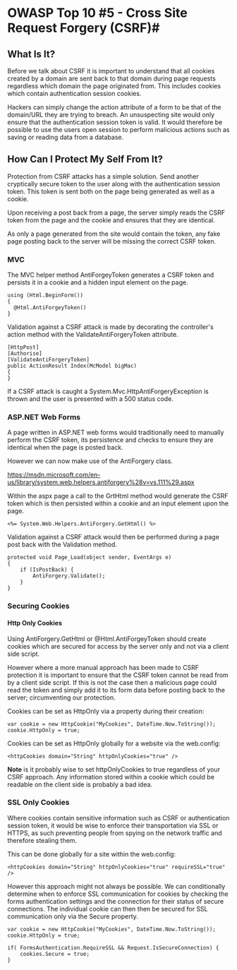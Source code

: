 # OWASP Top 10 #5 - Cross Site Request Forgery (CSRF)#

## What Is It? ##

Before we talk about CSRF it is important to understand that all cookies created by a domain are sent back to that domain during page requests regardless which domain the page originated from. This includes cookies which contain authentication session cookies.

Hackers can simply change the action attribute of a form to be that of the domain/URL they are trying to breach. An unsuspecting site would only ensure that the authentication session token is valid. It would therefore be possible to use the users open session to perform malicious actions such as saving or reading data from a database.

## How Can I Protect My Self From It? ##

Protection from CSRF attacks has a simple solution. Send another cryptically secure token to the user along with the authentication session token. This token is sent both on the page being generated as well as a cookie.

Upon receiving a post back from a page, the server simply reads the CSRF token from the page and the cookie and ensures that they are identical. 

As only a page generated from the site would contain the token, any fake page posting back to the server will be missing the correct CSRF token.

### MVC ###

The MVC helper method AntiForgeyToken generates a  CSRF token and persists it in a cookie and a hidden input element on the page.


```
using (Html.BeginForm())
{
  @Html.AntiForgeyToken()
}
```

Validation against a CSRF attack is made by decorating the controller's action method with the ValidateAntiForgeryToken attribute.

```
[HttpPost]
[Authorise]
[ValidateAntiForgeryToken]
public ActionResult Index(McModel bigMac)
{
}

```

If a CSRF attack is caught a System.Mvc.HttpAntiForgeryException is thrown and the user is presented with a 500 status code.

### ASP.NET Web Forms ###

A page written in ASP.NET web forms would traditionally need to manually perform the CSRF token, its persistence and checks to ensure they are identical when the page is posted back.

However we can now make use of the AntiForgery class.

https://msdn.microsoft.com/en-us/library/system.web.helpers.antiforgery%28v=vs.111%29.aspx

Within the aspx page a call to the GrtHtml method would generate the CSRF token which is then persisted within a cookie and an input element upon the page.

```
<%= System.Web.Helpers.AntiForgery.GetHtml() %>
```

Validation against a CSRF attack would then be performed during a page post back with the Validation method.

```
protected void Page_Load(object sender, EventArgs e)
{
	if (IsPostBack) {
 		AntiForgery.Validate();
	}
}
```

### Securing Cookies ###

#### Http Only Cookies ####

Using AntiForgery.GetHtml or @Html.AntiForgeyToken should create cookies which are secured for access by the server only and not via a client side script. 

However where a more manual approach has been made to CSRF protection it is important to ensure that the CSRF token cannot be read from by a client side script. If this is not the case then a malicious page could read the token and simply add it to its form data before posting back to the server; circumventing our protection.

Cookies can be set as HttpOnly via a property during their creation:

```
var cookie = new HttpCookie("MyCookies", DateTime.Now.ToString());
cookie.HttpOnly = true;
```

Cookies can be set as HttpOnly globally for a website via the web.config:

```
<httpCookies domain="String" httpOnlyCookies="true" />
```

**Note** is it probably wise to set httpOnlyCookies to true regardless of your CSRF approach. Any information stored within a cookie which could be readable on the client side is probably a bad idea.

### SSL Only Cookies ###

Where cookies contain sensitive information such as CSRF or authentication session token, it would be wise to enforce their transportation via SSL or HTTPS, as such preventing people from spying on the network traffic and therefore stealing them.

This can be done globally for a site within the web.config:

```
<httpCookies domain="String" httpOnlyCookies="true" requireSSL="true" />
```

However this approach might not always be possible. We can conditionally determine when to enforce SSL communication for cookies by checking the forms authentication settings and the connection for their status of secure connections. The individual cookie can then then be secured for SSL communication only via the Secure property.

```
var cookie = new HttpCookie("MyCookies", DateTime.Now.ToString());
cookie.HttpOnly = true;

if( FormsAuthentication.RequireSSL && Request.IsSecureConnection) {
	cookies.Secure = true;
}
```